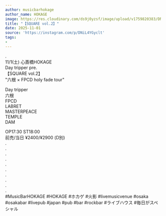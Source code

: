 ```yaml
---
author: musicbarhokage
author_name: HOKAGE
image: https://res.cloudinary.com/ds9j0yzsf/image/upload/v1759820383/DNiL4YGyclt.jpg
title: "【SQUARE vol.2】"
date: 2025-11-01
source: 'https://instagram.com/p/DNiL4YGyclt'
tags:
- 
---
```

.<br>
11/1(土) 心斎橋HOKAGE<br>
Day tripper pre.<br>
【SQUARE vol.2】<br>
"六根 × FPCD holy fade tour"

Day tripper<br>
六根<br>
FPCD<br>
LABRET<br>
MASTERPEACE<br>
TEMPLE<br>
DAM

OP17:30 ST18:00<br>
前売/当日 ¥2400/¥2900 (D別)<br>
.<br>
.<br>
.<br>
.<br>
.<br>
.<br>
.<br>
.<br>
.<br>
.<br>
#MusicBarHOKAGE #HOKAGE #ホカゲ #火影 #livemusicvenue #osaka #osakabar #livepub #japan #pub #bar #rockbar #ライブハウス #毎日がスペシャル